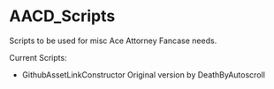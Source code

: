 # AACD_Scripts
Scripts to be used for misc Ace Attorney Fancase needs.

Current Scripts:
 - GithubAssetLinkConstructor
	Original version by DeathByAutoscroll
	